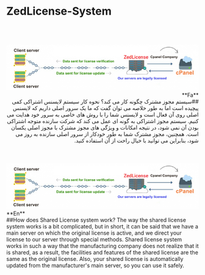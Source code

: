 # ZedLicense-System

<br>
<br>
<div dir="rtl" markdown="1">
<br>
<img alt="ZedLicense-System" src="https://github.com/ZedLicense/ZedLicense-System/blob/3c4880e3828b5d0ebf0ef953072c837e824ebf8f/sharing-licence.png?raw=true">
<br>
**Fa**
<br>
##سیستم مجوز مشترک چگونه کار می کند؟
نحوه کار سیستم لایسنس اشتراکی کمی پیچیده است اما به طور خلاصه می توان گفت که ما یک سرور اصلی داریم که لایسنس اصلی روی آن فعال است و لایسنس شما را با روش های خاصی به سرور خود هدایت می کنیم. سیستم مجوز اشتراکی به گونه ای عمل می کند که شرکت سازنده متوجه اشتراکی بودن آن نمی شود، در نتیجه امکانات و ویژگی های مجوز مشترک با مجوز اصلی یکسان است. همچنین، مجوز مشترک شما به طور خودکار از سرور اصلی سازنده به روز می شود، بنابراین می توانید با خیال راحت از آن استفاده کنید.
<div/>
<br>
<br>
<div dir="ltr" markdown="1">
<br>
<img alt="ZedLicense-System" src="https://github.com/ZedLicense/ZedLicense-System/blob/3c4880e3828b5d0ebf0ef953072c837e824ebf8f/sharing-licence.png?raw=true">
<br>
**En**
<br>
##How does Shared License system work?
The way the shared license system works is a bit complicated, but in short, it can be said that we have a main server on which the original license is active, and we direct your license to our server through special methods. Shared license  system works in such a way that the manufacturing company does not realize that it is shared, as a result, the facilities and features of the shared license are the same as the original license. Also, your shared license is automatically updated from the manufacturer's main server, so you can use it safely.
<div/>
